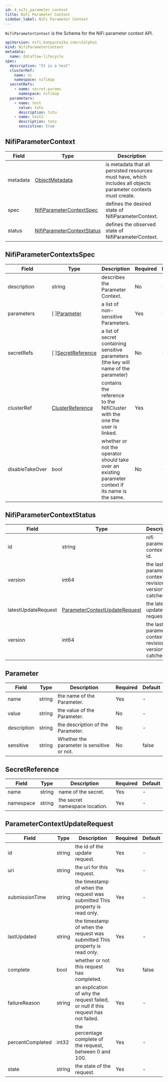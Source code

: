 ```yaml
---
id: 4_nifi_parameter_context
title: NiFi Parameter Context
sidebar_label: NiFi Parameter Context
---
```


`NifiParameterContext` is the Schema for the NiFi parameter context API.

```yaml
apiVersion: nifi.konpyutaika.com/v1alpha1
kind: NifiParameterContext
metadata:
  name: dataflow-lifecycle
spec:
  description: "It is a test"
  clusterRef:
    name: nc
    namespace: nifikop
  secretRefs:
    - name: secret-params
      namespace: nifikop
  parameters:
    - name: test
      value: toto
      description: tutu
    - name: test2
      description: toto
      sensistive: true
```

## NifiParameterContext

|Field|Type|Description|Required|Default|
|-----|----|-----------|--------|--------|
|metadata|[ObjectMetadata](https://godoc.org/k8s.io/apimachinery/pkg/apis/meta/v1#ObjectMeta)|is metadata that all persisted resources must have, which includes all objects parameter contexts must create.|No|nil|
|spec|[NifiParameterContextSpec](#NifiParameterContextspec)|defines the desired state of NifiParameterContext.|No|nil|
|status|[NifiParameterContextStatus](#NifiParameterContextstatus)|defines the observed state of NifiParameterContext.|No|nil|

## NifiParameterContextsSpec

|Field|Type|Description|Required|Default|
|-----|----|-----------|--------|--------|
|description|string| describes the Parameter Context. |No| - |
|parameters|\[&nbsp;\][Parameter](#parameter)| a list of non-sensitive Parameters. |Yes| - |
|secretRefs|\[&nbsp;\][SecretReference](#secretreference)| a list of secret containing sensitive parameters (the key will name of the parameter) |No| - |
|clusterRef|[ClusterReference](./2_nifi_user#clusterreference)| contains the reference to the NifiCluster with the one the user is linked. |Yes| - |
|disableTakeOver|bool| whether or not the operator should take over an existing parameter context if its name is the same. |No| - |

## NifiParameterContextStatus

|Field|Type|Description|Required|Default|
|-----|----|-----------|--------|--------|
|id|string| nifi parameter context's id. |Yes| - |
|version|int64| the last nifi parameter context revision version catched. |Yes| - |
|latestUpdateRequest|[ParameterContextUpdateRequest](#parametercontextupdaterequest)|the latest update request. |Yes| - |
|version|int64| the last nifi parameter context revision version catched. |Yes| - |

## Parameter

|Field|Type|Description|Required|Default|
|-----|----|-----------|--------|--------|
|name|string| the name of the Parameter. |Yes| - |
|value|string| the value of the Parameter. |No| - |
|description|string| the description of the Parameter. |No| - |
|sensitive|string| Whether the parameter is sensitive or not. |No| false |

## SecretReference

|Field|Type|Description|Required|Default|
|-----|----|-----------|--------|--------|
|name|string|  name of the secret. |Yes| - |
|namespace|string|  the secret namespace location. |Yes| - |


## ParameterContextUpdateRequest

|Field|Type|Description|Required|Default|
|-----|----|-----------|--------|--------|
|id|string| the id of the update request. |Yes| - |
|uri|string| the uri for this request. |Yes| - |
|submissionTime|string|  the timestamp of when the request was submitted This property is read only. |Yes| - |
|lastUpdated|string| the timestamp of when the request was submitted This property is read only. |Yes| - |
|complete|bool| whether or not this request has completed. |Yes| false |
|failureReason|string| an explication of why the request failed, or null if this request has not failed. |Yes| - |
|percentCompleted|int32| the percentage complete of the request, between 0 and 100. |Yes| - |
|state|string| the state of the request. |Yes| - |